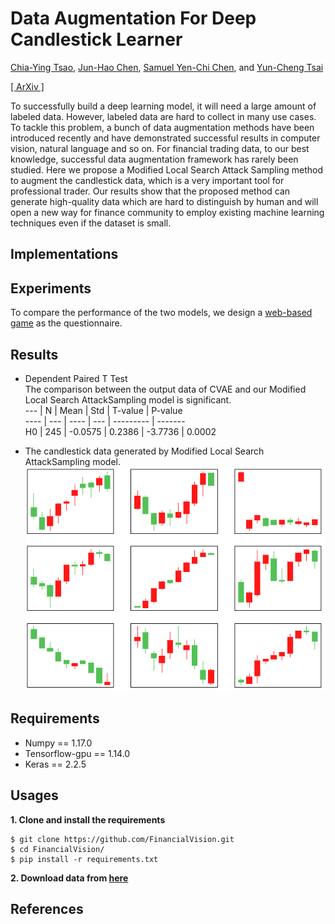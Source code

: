 # Data Augmentation For Deep Candlestick Learner

[Chia-Ying Tsao](), [Jun-Hao Chen](o1r2g3a4n5i6z7e8@gmail.com), [Samuel Yen-Chi Chen](ycchen1989@gmail.com), and [Yun-Cheng Tsai](pecu610@gmail.com)

[[ ArXiv ]](https://arxiv.org/abs/2005.06731)

To successfully build a deep learning model, it will need a large amount of labeled data. However, labeled data are hard to collect in many use cases. To tackle this problem, a bunch of data augmentation methods have been introduced recently and have demonstrated successful results in computer vision, natural language and so on. For financial trading data, to our best knowledge, successful data augmentation framework has rarely been studied. Here we propose a Modified Local Search Attack Sampling method to augment the candlestick data, which is a very important tool for professional trader. Our results show that the proposed method can generate high-quality data which are hard to distinguish by human and will open a new way for finance community to employ existing machine learning techniques even if the dataset is small.

## Implementations

## Experiments  
To compare the performance of the two models, we design a [web-based game](https://ntuelvish.github.io/candlestick_challenge/v3/index.html) as the questionnaire.  

## Results
* Dependent Paired T Test  
The comparison between the output data of CVAE and our Modified Local Search AttackSampling model is significant.  
       ---                 |  N  |   Mean   |  Std     |  T-value |  P-value  
  ----                     | ---   | ----       |  ---       | ---------  |  -------  
  H0  | 245 |  -0.0575 |  0.2386  | -3.7736 |  0.0002

* The candlestick data generated by Modified Local Search AttackSampling model.  
![Alt text](./images/result/adv_examples.PNG)

## Requirements
* Numpy == 1.17.0  
* Tensorflow-gpu == 1.14.0  
* Keras == 2.2.5  
## Usages
**1. Clone and install the requirements**  
```
$ git clone https://github.com/FinancialVision.git
$ cd FinancialVision/
$ pip install -r requirements.txt
```
**2. Download data from [here](https://drive.google.com/drive/folders/1hbA3EaMrf9CZBgU6VqQcAseBHuEuQgi-?fbclid=IwAR1dqeY7Q4DCYsdTGBWopDb3W4o6-ixCzRKlUNslHMZjQKuYg_JOHeWxRJs)**  
## References
